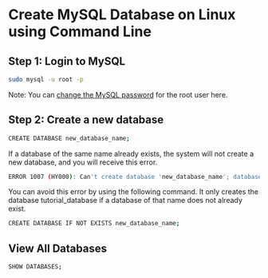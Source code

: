 # Create MySQL Database on Linux using Command Line

## Step 1: Login to MySQL

```bash
sudo mysql -u root -p
```

Note: You can [change the MySQL password](ChangeMySQLPass.md) for the root user here.

## Step 2: Create a new database

```bash
CREATE DATABASE new_database_name;
```

If a database of the same name already exists, the system will not create a new database, and you will receive this error.

```bash
ERROR 1007 (HY000): Can't create database 'new_database_name'; database exists
```

You can avoid this error by using the following command. It only creates the database tutorial_database if a database of that name does not already exist.

```bash
CREATE DATABASE IF NOT EXISTS new_database_name;
```

## View All Databases

```bash
SHOW DATABASES;
```
